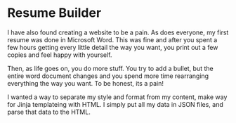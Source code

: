 # Resume Builder

I have also found creating a website to be a pain.  As does everyone, my first resume was done in Microsoft Word.  This was fine and after you spent a few hours getting every little detail the way you want, you print out a few copies and feel happy with yourself.

Then, as life goes on, you do more stuff.  You try to add a bullet, but the entire word document changes and you spend more time rearranging everything the way you want.  To be honest, its a pain!

I wanted a way to separate my style and format from my content, make way for Jinja templateing with HTML.  I simply put all my data in JSON files, and parse that data to the HTML.



